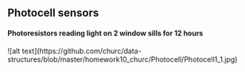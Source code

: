 <H2> Photocell sensors </H2>
<H4> Photoresistors reading light on 2 window sills for 12 hours </H4>
![alt text](https://github.com/churc/data-structures/blob/master/homework10_churc/Photocell/Photocell1_1.jpg)
